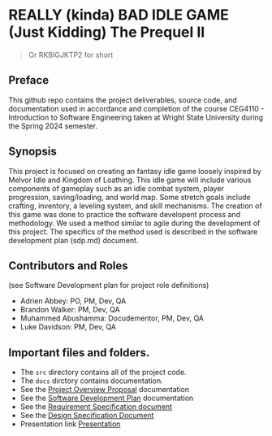 # REALLY (kinda) BAD IDLE GAME (Just Kidding) The Prequel II

> Or RKBIGJKTP2 for short

## Preface
This github repo contains the project deliverables, source code, and documentation used in accordance and completion of the course CEG4110 - Introduction to Software Engineering taken at Wright State University during the Spring 2024 semester.

## Synopsis
This project is focused on creating an fantasy idle game loosely inspired by Melvor Idle and Kingdom of Loathing. This idle game will include various components of gameplay such as an idle combat system, player progression, saving/loading, and world map. Some stretch goals include crafting, inventory, a leveling system, and skill mechanisms. The creation of this game was done to practice the software developent process and methodology. We used a method similar to agile during the development of this project. The specifics of the method used is described in the software development plan (sdp.md) document.

## Contributors and Roles 
(see Software Development plan for project role definitions)
- Adrien Abbey: PO, PM, Dev, QA
- Brandon Walker: PM, Dev, QA
- Muhammed Abushamma: Docudementor, PM, Dev, QA
- Luke Davidson: PM, Dev, QA

## Important files and folders.
* The `src` directory contains all of the project code.
* The `docs` dirctory contains documentation.
* See the [Project Overview Proposal](./docs/pop.md) documentation
* See the [Software Development Plan](./docs/sdp.md) documentation
* See the [Requirement Specification document](./docs/rsd.md)
* See the [Design Specification Document](./docs/dsd.md)
* Presentation link [Presentation](https://docs.google.com/presentation/d/1IhkBFzaC2Gv5R91MlzrjNmFNw9Ya-nX9/edit?usp=sharing&ouid=109920732234565522830&rtpof=true&sd=true)
